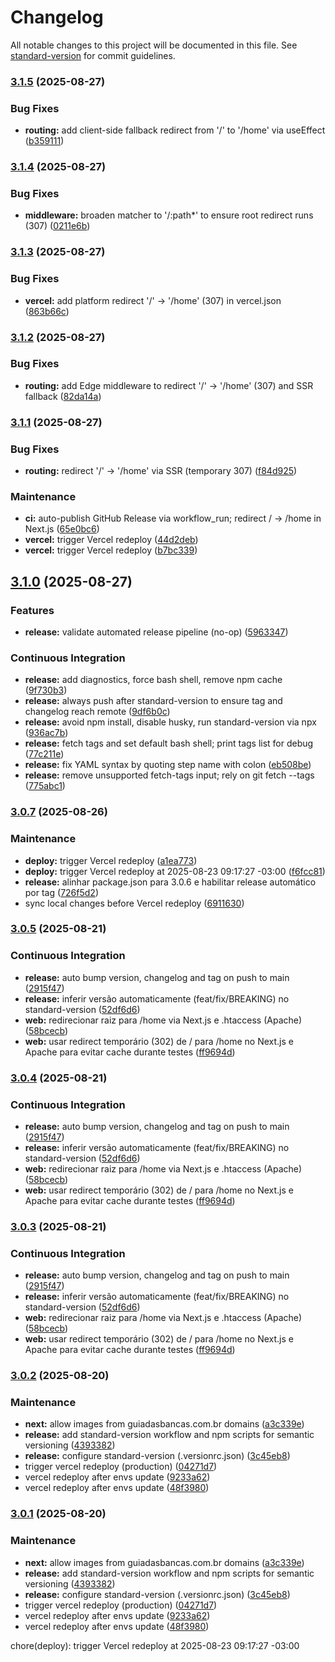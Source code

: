 # Changelog

All notable changes to this project will be documented in this file. See [standard-version](https://github.com/conventional-changelog/standard-version) for commit guidelines.

### [3.1.5](https://github.com/sidneysantossp/site-bancas-do-bairro/compare/v3.1.4...v3.1.5) (2025-08-27)


### Bug Fixes

* **routing:** add client-side fallback redirect from '/' to '/home' via useEffect ([b359111](https://github.com/sidneysantossp/site-bancas-do-bairro/commit/b3591112b1e95f50b4a497c59f71d111f39b4144))

### [3.1.4](https://github.com/sidneysantossp/site-bancas-do-bairro/compare/v3.1.3...v3.1.4) (2025-08-27)


### Bug Fixes

* **middleware:** broaden matcher to '/:path*' to ensure root redirect runs (307) ([0211e6b](https://github.com/sidneysantossp/site-bancas-do-bairro/commit/0211e6b1c6f098109daac40268de8b2b12485e2e))

### [3.1.3](https://github.com/sidneysantossp/site-bancas-do-bairro/compare/v3.1.2...v3.1.3) (2025-08-27)


### Bug Fixes

* **vercel:** add platform redirect '/' -> '/home' (307) in vercel.json ([863b66c](https://github.com/sidneysantossp/site-bancas-do-bairro/commit/863b66c20cf1760f42d114470f32811112eba77b))

### [3.1.2](https://github.com/sidneysantossp/site-bancas-do-bairro/compare/v3.1.1...v3.1.2) (2025-08-27)


### Bug Fixes

* **routing:** add Edge middleware to redirect '/' -> '/home' (307) and SSR fallback ([82da14a](https://github.com/sidneysantossp/site-bancas-do-bairro/commit/82da14a65116088981f219136e06c1013e556e95))

### [3.1.1](https://github.com/sidneysantossp/site-bancas-do-bairro/compare/v3.1.0...v3.1.1) (2025-08-27)


### Bug Fixes

* **routing:** redirect '/' -> '/home' via SSR (temporary 307) ([f84d925](https://github.com/sidneysantossp/site-bancas-do-bairro/commit/f84d9250d140152a75b5403946449ffd4fbd6a13))


### Maintenance

* **ci:** auto-publish GitHub Release via workflow_run; redirect / -> /home in Next.js ([65e0bc6](https://github.com/sidneysantossp/site-bancas-do-bairro/commit/65e0bc6302e990c04054729c6e8d7e94bcc43061))
* **vercel:** trigger Vercel redeploy ([44d2deb](https://github.com/sidneysantossp/site-bancas-do-bairro/commit/44d2deb392c721282c3edd6ccd54e6fdbd489e4c))
* **vercel:** trigger Vercel redeploy ([b7bc339](https://github.com/sidneysantossp/site-bancas-do-bairro/commit/b7bc339736651b52979276d3d7ac368f5dce1b67))

## [3.1.0](https://github.com/sidneysantossp/site-bancas-do-bairro/compare/v3.0.7...v3.1.0) (2025-08-27)


### Features

* **release:** validate automated release pipeline (no-op) ([5963347](https://github.com/sidneysantossp/site-bancas-do-bairro/commit/59633473e2ff972a3c37d1462b0bf0a0e2aa5ff2))


### Continuous Integration

* **release:** add diagnostics, force bash shell, remove npm cache ([9f730b3](https://github.com/sidneysantossp/site-bancas-do-bairro/commit/9f730b335957fe15cd527e3ce0f2c796d1eb52be))
* **release:** always push after standard-version to ensure tag and changelog reach remote ([9df6b0c](https://github.com/sidneysantossp/site-bancas-do-bairro/commit/9df6b0ca0153c91e27064f8f86e7b0f2e1ed873b))
* **release:** avoid npm install, disable husky, run standard-version via npx ([936ac7b](https://github.com/sidneysantossp/site-bancas-do-bairro/commit/936ac7b1f5a674a0861f9afad8a2997a5f36d638))
* **release:** fetch tags and set default bash shell; print tags list for debug ([77c211e](https://github.com/sidneysantossp/site-bancas-do-bairro/commit/77c211ec278294c577e5038642af0ef1f52c539c))
* **release:** fix YAML syntax by quoting step name with colon ([eb508be](https://github.com/sidneysantossp/site-bancas-do-bairro/commit/eb508be7f053732dff6b06d597c059ca443b334f))
* **release:** remove unsupported fetch-tags input; rely on git fetch --tags ([775abc1](https://github.com/sidneysantossp/site-bancas-do-bairro/commit/775abc1c5e8f4ac09346d645a6276c56c66bfd31))

### [3.0.7](https://github.com/sidneysantossp/site-bancas-do-bairro/compare/v3.0.6...v3.0.7) (2025-08-26)


### Maintenance

* **deploy:** trigger Vercel redeploy ([a1ea773](https://github.com/sidneysantossp/site-bancas-do-bairro/commit/a1ea7735de94a48a91b6505422014d89cf7ba193))
* **deploy:** trigger Vercel redeploy at 2025-08-23 09:17:27 -03:00 ([f6fcc81](https://github.com/sidneysantossp/site-bancas-do-bairro/commit/f6fcc8162a587a73274b75ec5125d0b303811c48))
* **release:** alinhar package.json para 3.0.6 e habilitar release automático por tag ([726f5d2](https://github.com/sidneysantossp/site-bancas-do-bairro/commit/726f5d2d1fc944414e3bb55f30001a3d95bf4b83))
* sync local changes before Vercel redeploy ([6911630](https://github.com/sidneysantossp/site-bancas-do-bairro/commit/6911630130e13c5f0c60f10351541ee272c36f6b))

### [3.0.5](https://github.com/sidneysantossp/guiadasbancas/compare/v3.0.2...v3.0.5) (2025-08-21)


### Continuous Integration

* **release:** auto bump version, changelog and tag on push to main ([2915f47](https://github.com/sidneysantossp/guiadasbancas/commit/2915f47965c9f257a1c115d6757d099f5dbe4216))
* **release:** inferir versão automaticamente (feat/fix/BREAKING) no standard-version ([52df6d6](https://github.com/sidneysantossp/guiadasbancas/commit/52df6d66df1ee1ec25be9ccc1a4f50f2b68915b1))
* **web:** redirecionar raiz para /home via Next.js e .htaccess (Apache) ([58bcecb](https://github.com/sidneysantossp/guiadasbancas/commit/58bcecb6d652de1bb105df5a616086786bacbcc5))
* **web:** usar redirect temporário (302) de / para /home no Next.js e Apache para evitar cache durante testes ([ff9694d](https://github.com/sidneysantossp/guiadasbancas/commit/ff9694d1746224c51c699a2a8bcf28221aa29627))

### [3.0.4](https://github.com/sidneysantossp/guiadasbancas/compare/v3.0.2...v3.0.4) (2025-08-21)


### Continuous Integration

* **release:** auto bump version, changelog and tag on push to main ([2915f47](https://github.com/sidneysantossp/guiadasbancas/commit/2915f47965c9f257a1c115d6757d099f5dbe4216))
* **release:** inferir versão automaticamente (feat/fix/BREAKING) no standard-version ([52df6d6](https://github.com/sidneysantossp/guiadasbancas/commit/52df6d66df1ee1ec25be9ccc1a4f50f2b68915b1))
* **web:** redirecionar raiz para /home via Next.js e .htaccess (Apache) ([58bcecb](https://github.com/sidneysantossp/guiadasbancas/commit/58bcecb6d652de1bb105df5a616086786bacbcc5))
* **web:** usar redirect temporário (302) de / para /home no Next.js e Apache para evitar cache durante testes ([ff9694d](https://github.com/sidneysantossp/guiadasbancas/commit/ff9694d1746224c51c699a2a8bcf28221aa29627))

### [3.0.3](https://github.com/sidneysantossp/guiadasbancas/compare/v3.0.2...v3.0.3) (2025-08-21)


### Continuous Integration

* **release:** auto bump version, changelog and tag on push to main ([2915f47](https://github.com/sidneysantossp/guiadasbancas/commit/2915f47965c9f257a1c115d6757d099f5dbe4216))
* **release:** inferir versão automaticamente (feat/fix/BREAKING) no standard-version ([52df6d6](https://github.com/sidneysantossp/guiadasbancas/commit/52df6d66df1ee1ec25be9ccc1a4f50f2b68915b1))
* **web:** redirecionar raiz para /home via Next.js e .htaccess (Apache) ([58bcecb](https://github.com/sidneysantossp/guiadasbancas/commit/58bcecb6d652de1bb105df5a616086786bacbcc5))
* **web:** usar redirect temporário (302) de / para /home no Next.js e Apache para evitar cache durante testes ([ff9694d](https://github.com/sidneysantossp/guiadasbancas/commit/ff9694d1746224c51c699a2a8bcf28221aa29627))

### [3.0.2](https://github.com/sidneysantossp/guiadasbancas/compare/v0.1.0...v3.0.2) (2025-08-20)


### Maintenance

* **next:** allow images from guiadasbancas.com.br domains ([a3c339e](https://github.com/sidneysantossp/guiadasbancas/commit/a3c339e8e04c2a350d32e6eada18ab32ba94fa03))
* **release:** add standard-version workflow and npm scripts for semantic versioning ([4393382](https://github.com/sidneysantossp/guiadasbancas/commit/43933826283ac437167d0e9cabf6d88fa31c943b))
* **release:** configure standard-version (.versionrc.json) ([3c45eb8](https://github.com/sidneysantossp/guiadasbancas/commit/3c45eb8f8d1585114ddeb945841c42551ce2f0b5))
* trigger vercel redeploy (production) ([04271d7](https://github.com/sidneysantossp/guiadasbancas/commit/04271d7e491ac94596dec9c213f113d5b4fe4b04))
* vercel redeploy after envs update ([9233a62](https://github.com/sidneysantossp/guiadasbancas/commit/9233a623d9a327d209142abc7ac15d7f18e247de))
* vercel redeploy after envs update ([48f3980](https://github.com/sidneysantossp/guiadasbancas/commit/48f3980a1dafe7630b74d2eb3d2b6469ed46b7b0))

### [3.0.1](https://github.com/sidneysantossp/guiadasbancas/compare/v0.1.0...v3.0.1) (2025-08-20)


### Maintenance

* **next:** allow images from guiadasbancas.com.br domains ([a3c339e](https://github.com/sidneysantossp/guiadasbancas/commit/a3c339e8e04c2a350d32e6eada18ab32ba94fa03))
* **release:** add standard-version workflow and npm scripts for semantic versioning ([4393382](https://github.com/sidneysantossp/guiadasbancas/commit/43933826283ac437167d0e9cabf6d88fa31c943b))
* **release:** configure standard-version (.versionrc.json) ([3c45eb8](https://github.com/sidneysantossp/guiadasbancas/commit/3c45eb8f8d1585114ddeb945841c42551ce2f0b5))
* trigger vercel redeploy (production) ([04271d7](https://github.com/sidneysantossp/guiadasbancas/commit/04271d7e491ac94596dec9c213f113d5b4fe4b04))
* vercel redeploy after envs update ([9233a62](https://github.com/sidneysantossp/guiadasbancas/commit/9233a623d9a327d209142abc7ac15d7f18e247de))
* vercel redeploy after envs update ([48f3980](https://github.com/sidneysantossp/guiadasbancas/commit/48f3980a1dafe7630b74d2eb3d2b6469ed46b7b0))

chore(deploy): trigger Vercel redeploy at 2025-08-23 09:17:27 -03:00
